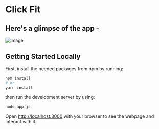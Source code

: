 # Click Fit

## Here's a glimpse of the app - 

![image](https://github.com/ArshadChowdhury/click-fit-frontend/assets/86738490/462e8d0f-cb00-461c-8e50-95a898ff55f1)

## Getting Started Locally

First, install the needed packages from npm by running: 

```bash
npm install
# or
yarn install
```

then run the development server by using:

```bash
node app.js
```

Open [http://localhost:3000](http://localhost:3000) with your browser to see the webpage and interact with it.

